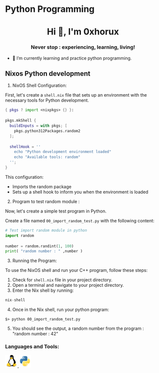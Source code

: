 
# Python Programming

<h1 align="center">Hi 👋, I'm 0xhorux</h1>
<h3 align="center">Never stop : experiencing, learning, living!</h3>

- 🔭 I’m currently learning and practice python programming.

## Nixos Python development

1. NixOS Shell Configuration:

First, let's create a `shell.nix` file that sets up an environment with the necessary tools for Python development.

```nix
{ pkgs ? import <nixpkgs> {} }:

pkgs.mkShell {
  buildInputs = with pkgs; [
    pkgs.python312Packages.random2
  ];

  shellHook = ''
    echo "Python development environment loaded"
    echo "Available tools: random"
  '';
}

```

This configuration:
- Imports the random package
- Sets up a shell hook to inform you when the environment is loaded

2. Program to test random module :

Now, let's create a simple test program in Python.

Create a file named `00_import_random_test.py` with the following content:

```python
# Test import random module in python
import random

number = random.randint(1, 100)
print( "random number : " ,number )

```

3. Running the Program:

To use the NixOS shell and run your C++ program, follow these steps:

  1. Check for `shell.nix` file in your project directory.
  2. Open a terminal and navigate to your project directory.
  3. Enter the Nix shell by running:
   ```nix
   nix-shell
   ```
  4. Once in the Nix shell, run your python  program:
  ```shell 
  $> python 00_import_random_test.py
  ```
  5. You should see the output, a random number from the program : "random number : 42"

<h3 align="left">Languages and Tools:</h3>
<p align="left"> <a href="https://www.linux.org/" target="_blank" rel="noreferrer"> <img src="https://raw.githubusercontent.com/devicons/devicon/master/icons/linux/linux-original.svg" alt="linux" width="40" height="40"/> </a> <a href="https://www.python.org" target="_blank" rel="noreferrer"> <img src="https://raw.githubusercontent.com/devicons/devicon/master/icons/python/python-original.svg" alt="python" width="40" height="40"/> </a> </p>

